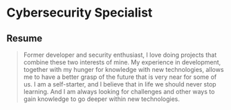 # Cybersecurity Specialist
## Resume
> Former developer and security enthusiast, I love doing projects that combine these two interests of mine. My experience in development, together with my hunger for knowledge with new technologies, allows me to have a better grasp of the future that is very near for some of us. I am a self-starter, and I believe that in life we should never stop learning. And I am always looking for challenges and other ways to gain knowledge to go deeper within new technologies.
